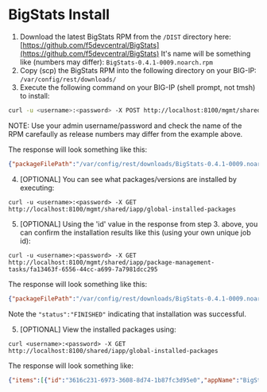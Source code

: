 # BigStats Install

1. Download the latest BigStats RPM from the `/DIST` directory here: [https://github.com/f5devcentral/BigStats](https://github.com/f5devcentral/BigStats) It's name will be something like (numbers may differ): `BigStats-0.4.1-0009.noarch.rpm`
2. Copy (scp) the BigStats RPM into the following directory on your BIG-IP: `/var/config/rest/downloads/`
3. Execute the following command on your BIG-IP (shell prompt, not tmsh) to install:

```sh
curl -u <username>:<password> -X POST http://localhost:8100/mgmt/shared/iapp/package-management-tasks -d '{ "operation":"INSTALL","packageFilePath": "/var/config/rest/downloads/BigStats-0.4.1-0009.noarch.rpm"}'
```

NOTE: Use your admin username/password and check the name of the RPM carefaully as release numbers may differ from the example above.

The response will look something like this:

```json
{"packageFilePath":"/var/config/rest/downloads/BigStats-0.4.1-0009.noarch.rpm","operation":"INSTALL","id":"fa13463f-6556-44cc-a699-7a7981dcc295","status":"CREATED","userReference":{"link":"https://localhost/mgmt/shared/authz/users/admin"},"identityReferences":[{"link":"https://localhost/mgmt/shared/authz/users/admin"}],"ownerMachineId":"3ed07ac1-8c3e-43c5-aacf-53eebf4cb2f8","generation":1,"lastUpdateMicros":1524932793810249,"kind":"shared:iapp:package-management-tasks:iapppackagemanagementtaskstate","selfLink":"https://localhost/mgmt/shared/iapp/package-management-tasks/fa13463f-6556-44cc-a699-7a7981dcc295"}
```

4. [OPTIONAL] You can see what packages/versions are installed by executing:

`curl -u <username>:<password> -X GET http://localhost:8100/mgmt/shared/iapp/global-installed-packages`

5. [OPTIONAL] Using the 'id' value in the response from step 3. above, you can confirm the installation results like this (using your own unique job id):

`curl -u <username>:<password> -X GET http://localhost:8100/mgmt/shared/iapp/package-management-tasks/fa13463f-6556-44cc-a699-7a7981dcc295`

The response will look something like this:

```json
{"packageFilePath":"/var/config/rest/downloads/BigStats-0.4.1-0009.noarch.rpm","packageName":"BigStats-0.4.0-0005.noarch","operation":"INSTALL","packageManifest":{"tags":["IAPP"]},"id":"fa13463f-6556-44cc-a699-7a7981dcc295","status":"FINISHED","startTime":"2018-04-28T09:26:33.818-0700","endTime":"2018-04-28T09:26:34.711-0700","userReference":{"link":"https://localhost/mgmt/shared/authz/users/admin"},"identityReferences":[{"link":"https://localhost/mgmt/shared/authz/users/admin"}],"ownerMachineId":"3ed07ac1-8c3e-43c5-aacf-53eebf4cb2f8","generation":3,"lastUpdateMicros":1524932794714759,"kind":"shared:iapp:package-management-tasks:iapppackagemanagementtaskstate","selfLink":"https://localhost/mgmt/shared/iapp/package-management-tasks/fa13463f-6556-44cc-a699-7a7981dcc295"}
```

Note the `"status":"FINISHED"` indicating that installation was successful.

5. [OPTIONAL] View the installed packages using:

`curl <username>:<password> -X GET http://localhost:8100/shared/iapp/global-installed-packages`

The response will look something like:

```json
{"items":[{"id":"3616c231-6973-3608-8d74-1b87fc3d95e0","appName":"BigStats","packageName":"BigStats-0.4.1-0009.noarch","version":"0.4.0","release":"0005","arch":"noarch","tags":["IAPP"],"generation":2,"lastUpdateMicros":1534972313326949,"kind":"shared:iapp:global-installed-packages:installedpackagestate","selfLink":"https://localhost/mgmt/shared/iapp/global-installed-packages/3616c231-6973-3608-8d74-1b87fc3d95e0"}],"generation":2,"kind":"shared:iapp:global-installed-packages:installedpackagecollectionstate","lastUpdateMicros":1534972313328758,"selfLink":"https://localhost/mgmt/shared/iapp/global-installed-packages"}
```